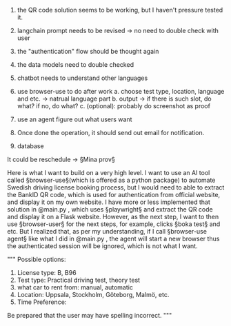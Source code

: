 1. the QR code solution seems to be working, but I haven't pressure tested it.
2. langchain prompt needs to be revised -> no need to double check with user
3. the "authentication" flow should be thought again
4. the data models need to double checked
5. chatbot needs to understand other languages




1. use browser-use to do after work
    a. choose test type, location, language and etc. -> natrual language part
    b. output -> if there is such slot, do what? if no, do what?
    c. (optional): probably do screenshot as proof 
2. use an agent figure out what users want
3. Once done the operation, it should send out email for notification.
4. database


It could be reschedule -> §Mina prov§


Here is what I want to build on a very high level.
I want to use an AI tool called §browser-use§(which is offered as a python package) to automate Swedish driving license booking process, but I would need to able to extract the BankID QR code, which is used for authentication from official website, and display it on my own website. I have more or less implemented that solution in @main.py , which uses §playwright§ and extract the QR code and display it on a Flask website. However, as the next step, I want to then use §browser-user§ for the next steps, for example, clicks §boka test§ and etc. But I realized that, as per my understanding, if I call §browser-use agent§ like what I did in @main.py , the agent will start a new browser thus the authenticated session will be ignored, which is not what I want.



"""
Possible options:
1. License type: B, B96
2. Test type: Practical driving test, theory test
3. what car to rent from:  manual, automatic
4. Location: Uppsala, Stockholm, Göteborg, Malmö, etc.
5. Time Preference:

Be prepared that the user may have spelling incorrect.
"""

